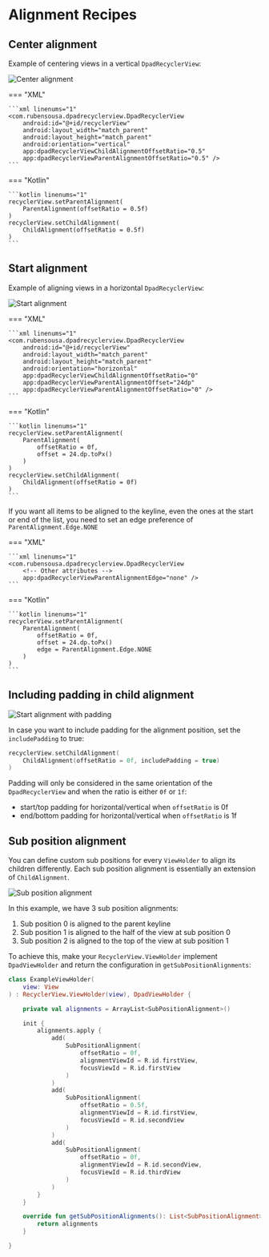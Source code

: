 # Alignment Recipes

## Center alignment

Example of centering views in a vertical `DpadRecyclerView`:

![Center alignment](../img/center_alignment.png)

=== "XML"

    ```xml linenums="1"
    <com.rubensousa.dpadrecyclerview.DpadRecyclerView
        android:id="@+id/recyclerView"
        android:layout_width="match_parent"
        android:layout_height="match_parent"
        android:orientation="vertical"
        app:dpadRecyclerViewChildAlignmentOffsetRatio="0.5"
        app:dpadRecyclerViewParentAlignmentOffsetRatio="0.5" />
    ```

=== "Kotlin"

    ```kotlin linenums="1"
    recyclerView.setParentAlignment(
        ParentAlignment(offsetRatio = 0.5f)
    )
    recyclerView.setChildAlignment(
        ChildAlignment(offsetRatio = 0.5f)
    )
    ```


## Start alignment

Example of aligning views in a horizontal `DpadRecyclerView`:

![Start alignment](../img/start_alignment.png)

=== "XML"

    ```xml linenums="1"
    <com.rubensousa.dpadrecyclerview.DpadRecyclerView
        android:id="@+id/recyclerView"
        android:layout_width="match_parent"
        android:layout_height="match_parent"
        android:orientation="horizontal"
        app:dpadRecyclerViewChildAlignmentOffsetRatio="0"
        app:dpadRecyclerViewParentAlignmentOffset="24dp"
        app:dpadRecyclerViewParentAlignmentOffsetRatio="0" />
    ```

=== "Kotlin"

    ```kotlin linenums="1"
    recyclerView.setParentAlignment(
        ParentAlignment(
            offsetRatio = 0f, 
            offset = 24.dp.toPx()
        )
    )
    recyclerView.setChildAlignment(
        ChildAlignment(offsetRatio = 0f)
    )
    ```

If you want all items to be aligned to the keyline, even the ones at the start or end of the list,
you need to set an edge preference of `ParentAlignment.Edge.NONE`

=== "XML"

    ```xml linenums="1"
    <com.rubensousa.dpadrecyclerview.DpadRecyclerView
        <!-- Other attributes -->
        app:dpadRecyclerViewParentAlignmentEdge="none" />
    ```

=== "Kotlin"

    ```kotlin linenums="1"
    recyclerView.setParentAlignment(
        ParentAlignment(
            offsetRatio = 0f, 
            offset = 24.dp.toPx()
            edge = ParentAlignment.Edge.NONE
        )
    )
    ```

## Including padding in child alignment

![Start alignment with padding](../img/start_alignment_padding.png)

In case you want to include padding for the alignment position, set the `includePadding` to true:

```kotlin
recyclerView.setChildAlignment(
    ChildAlignment(offsetRatio = 0f, includePadding = true)
)
```

Padding will only be considered in the same orientation of the `DpadRecyclerView` and when the ratio is either `0f` or `1f`:

* start/top padding for horizontal/vertical when `offsetRatio` is 0f
* end/bottom padding for horizontal/vertical when `offsetRatio` is 1f

## Sub position alignment

You can define custom sub positions for every `ViewHolder` to align its children differently.
Each sub position alignment is essentially an extension of `ChildAlignment`.

![Sub position alignment](../img/subposition_alignment.png)

In this example, we have 3 sub position alignments:

1. Sub position 0 is aligned to the parent keyline
2. Sub position 1 is aligned to the half of the view at sub position 0
3. Sub position 2 is aligned to the top of the view at sub position 1

To achieve this, make your `RecyclerView.ViewHolder` implement `DpadViewHolder` and return the configuration in `getSubPositionAlignments`:

```kotlin linenums="1"
class ExampleViewHolder(
    view: View
) : RecyclerView.ViewHolder(view), DpadViewHolder {

    private val alignments = ArrayList<SubPositionAlignment>()

    init {
        alignments.apply {
            add(
                SubPositionAlignment(
                    offsetRatio = 0f,
                    alignmentViewId = R.id.firstView,
                    focusViewId = R.id.firstView
                )
            )
            add(
                SubPositionAlignment(
                    offsetRatio = 0.5f,
                    alignmentViewId = R.id.firstView,
                    focusViewId = R.id.secondView
                )
            )
            add(
                SubPositionAlignment(
                    offsetRatio = 0f,
                    alignmentViewId = R.id.secondView,
                    focusViewId = R.id.thirdView
                )
            )
        }
    }

    override fun getSubPositionAlignments(): List<SubPositionAlignment> {
        return alignments
    }

}
```